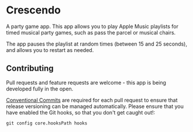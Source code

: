 # Crescendo

A party game app. This app allows you to play Apple Music playlists for timed musical party games, such as pass the parcel or musical chairs.

The app pauses the playlist at random times (between 15 and 25 seconds), and allows you to restart as needed.

## Contributing

Pull requests and feature requests are welcome - this app is being developed fully in the open.

[Conventional Commits](https://www.conventionalcommits.org/en/v1.0.0/) are required for each pull request to ensure that release versioning can be managed automatically.
Please ensure that you have enabled the Git hooks, so that you don't get caught out!:
```
git config core.hooksPath hooks
```